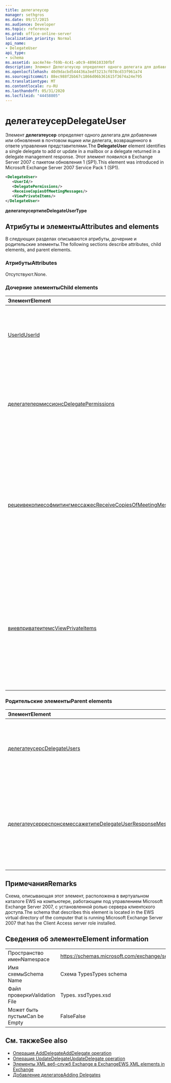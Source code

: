 ```yaml
---
title: делегатеусер
manager: sethgros
ms.date: 09/17/2015
ms.audience: Developer
ms.topic: reference
ms.prod: office-online-server
localization_priority: Normal
api_name:
- DelegateUser
api_type:
- schema
ms.assetid: aac4e74e-f69b-4c41-a0c9-489610330fbf
description: Элемент Делегатеусер определяет одного делегата для добавления или обновления в почтовом ящике или делегата, возвращенного в ответе управления представителями. Этот элемент появился в Exchange Server 2007 с пакетом обновления 1 (SP1).
ms.openlocfilehash: 40d9dacbd544436a3edf3213cf078cd33f961a74
ms.sourcegitcommit: 88ec988f2bb67c1866d06b361615f3674a24e795
ms.translationtype: MT
ms.contentlocale: ru-RU
ms.lasthandoff: 05/31/2020
ms.locfileid: "44458805"
---
```

# <a name="delegateuser"></a><span data-ttu-id="6adec-104">делегатеусер</span><span class="sxs-lookup"><span data-stu-id="6adec-104">DelegateUser</span></span>

<span data-ttu-id="6adec-105">Элемент **делегатеусер** определяет одного делегата для добавления или обновления в почтовом ящике или делегата, возвращенного в ответе управления представителями.</span><span class="sxs-lookup"><span data-stu-id="6adec-105">The **DelegateUser** element identifies a single delegate to add or update in a mailbox or a delegate returned in a delegate management response.</span></span> <span data-ttu-id="6adec-106">Этот элемент появился в Exchange Server 2007 с пакетом обновления 1 (SP1).</span><span class="sxs-lookup"><span data-stu-id="6adec-106">This element was introduced in Microsoft Exchange Server 2007 Service Pack 1 (SP1).</span></span> 
  
```xml
<DelegateUser>
   <UserId/>
   <DelegatePermissions/>
   <ReceiveCopiesOfMeetingMessages/>
   <ViewPrivateItems/>
</DelegateUser>
```

<span data-ttu-id="6adec-107">**делегатеусертипе**</span><span class="sxs-lookup"><span data-stu-id="6adec-107">**DelegateUserType**</span></span>

## <a name="attributes-and-elements"></a><span data-ttu-id="6adec-108">Атрибуты и элементы</span><span class="sxs-lookup"><span data-stu-id="6adec-108">Attributes and elements</span></span>

<span data-ttu-id="6adec-109">В следующих разделах описываются атрибуты, дочерние и родительские элементы.</span><span class="sxs-lookup"><span data-stu-id="6adec-109">The following sections describe attributes, child elements, and parent elements.</span></span>
  
### <a name="attributes"></a><span data-ttu-id="6adec-110">Атрибуты</span><span class="sxs-lookup"><span data-stu-id="6adec-110">Attributes</span></span>

<span data-ttu-id="6adec-111">Отсутствуют.</span><span class="sxs-lookup"><span data-stu-id="6adec-111">None.</span></span>
  
### <a name="child-elements"></a><span data-ttu-id="6adec-112">Дочерние элементы</span><span class="sxs-lookup"><span data-stu-id="6adec-112">Child elements</span></span>

|<span data-ttu-id="6adec-113">**Элемент**</span><span class="sxs-lookup"><span data-stu-id="6adec-113">**Element**</span></span>|<span data-ttu-id="6adec-114">**Описание**</span><span class="sxs-lookup"><span data-stu-id="6adec-114">**Description**</span></span>|
|:-----|:-----|
|[<span data-ttu-id="6adec-115">UserId</span><span class="sxs-lookup"><span data-stu-id="6adec-115">UserId</span></span>](userid.md) <br/> |<span data-ttu-id="6adec-116">Определяет делегата.</span><span class="sxs-lookup"><span data-stu-id="6adec-116">Identifies the delegate.</span></span> <span data-ttu-id="6adec-117">Этот элемент появился в Exchange 2007 с пакетом обновления 1.</span><span class="sxs-lookup"><span data-stu-id="6adec-117">This element was introduced in Exchange 2007 SP1.</span></span>  <br/> |
|[<span data-ttu-id="6adec-118">делегатепермиссионс</span><span class="sxs-lookup"><span data-stu-id="6adec-118">DelegatePermissions</span></span>](delegatepermissions.md) <br/> |<span data-ttu-id="6adec-119">Содержит параметры уровня разрешений делегата.</span><span class="sxs-lookup"><span data-stu-id="6adec-119">Contains the delegate permission level settings.</span></span> <span data-ttu-id="6adec-120">Этот элемент появился в Exchange 2007 с пакетом обновления 1.</span><span class="sxs-lookup"><span data-stu-id="6adec-120">This element was introduced in Exchange 2007 SP1.</span></span>  <br/> |
|[<span data-ttu-id="6adec-121">рецеивекопиесофмитингмессажес</span><span class="sxs-lookup"><span data-stu-id="6adec-121">ReceiveCopiesOfMeetingMessages</span></span>](receivecopiesofmeetingmessages.md) <br/> |<span data-ttu-id="6adec-122">Указывает, получает ли делегат копии сообщений, связанных с собранием, которые адресованы участнику.</span><span class="sxs-lookup"><span data-stu-id="6adec-122">Indicates whether a delegate receives copies of meeting-related messages that are addressed to the principal.</span></span> <span data-ttu-id="6adec-123">Этот элемент появился в Exchange 2007 с пакетом обновления 1.</span><span class="sxs-lookup"><span data-stu-id="6adec-123">This element was introduced in Exchange 2007 SP1.</span></span>  <br/> |
|[<span data-ttu-id="6adec-124">виевприватеитемс</span><span class="sxs-lookup"><span data-stu-id="6adec-124">ViewPrivateItems</span></span>](viewprivateitems.md) <br/> |<span data-ttu-id="6adec-125">Указывает, имеет ли представитель разрешение на просмотр частных элементов календаря в почтовом ящике субъекта.</span><span class="sxs-lookup"><span data-stu-id="6adec-125">Indicates whether a delegate has permission to view private calendar items in the principal's mailbox.</span></span> <span data-ttu-id="6adec-126">Этот элемент появился в Exchange 2007 с пакетом обновления 1.</span><span class="sxs-lookup"><span data-stu-id="6adec-126">This element was introduced in Exchange 2007 SP1.</span></span>  <br/> |
   
### <a name="parent-elements"></a><span data-ttu-id="6adec-127">Родительские элементы</span><span class="sxs-lookup"><span data-stu-id="6adec-127">Parent elements</span></span>

|<span data-ttu-id="6adec-128">**Элемент**</span><span class="sxs-lookup"><span data-stu-id="6adec-128">**Element**</span></span>|<span data-ttu-id="6adec-129">**Описание**</span><span class="sxs-lookup"><span data-stu-id="6adec-129">**Description**</span></span>|
|:-----|:-----|
|[<span data-ttu-id="6adec-130">делегатеусерс</span><span class="sxs-lookup"><span data-stu-id="6adec-130">DelegateUsers</span></span>](delegateusers.md) <br/> |<span data-ttu-id="6adec-131">Содержит идентификаторы делегатов, которые добавляются или обновляются в почтовом ящике.</span><span class="sxs-lookup"><span data-stu-id="6adec-131">Contains the identities of delegates to add or update in a mailbox.</span></span>  <br/> |
|[<span data-ttu-id="6adec-132">делегатеусерреспонсемессажетипе</span><span class="sxs-lookup"><span data-stu-id="6adec-132">DelegateUserResponseMessageType</span></span>](delegateuserresponsemessagetype.md) <br/> |<span data-ttu-id="6adec-133">Содержит сообщения ответа для операций управления делегированием.</span><span class="sxs-lookup"><span data-stu-id="6adec-133">Contains response messages for delegate management operations.</span></span> <span data-ttu-id="6adec-134">Этот элемент появился в Exchange Server 2007 с пакетом обновления 1 (SP1).</span><span class="sxs-lookup"><span data-stu-id="6adec-134">This element was introduced in Microsoft Exchange Server 2007 Service Pack 1 (SP1).</span></span>  <br/> |
   
## <a name="remarks"></a><span data-ttu-id="6adec-135">Примечания</span><span class="sxs-lookup"><span data-stu-id="6adec-135">Remarks</span></span>

<span data-ttu-id="6adec-136">Схема, описывающая этот элемент, расположена в виртуальном каталоге EWS на компьютере, работающем под управлением Microsoft Exchange Server 2007, с установленной ролью сервера клиентского доступа.</span><span class="sxs-lookup"><span data-stu-id="6adec-136">The schema that describes this element is located in the EWS virtual directory of the computer that is running Microsoft Exchange Server 2007 that has the Client Access server role installed.</span></span>
  
## <a name="element-information"></a><span data-ttu-id="6adec-137">Сведения об элементе</span><span class="sxs-lookup"><span data-stu-id="6adec-137">Element information</span></span>

|||
|:-----|:-----|
|<span data-ttu-id="6adec-138">Пространство имен</span><span class="sxs-lookup"><span data-stu-id="6adec-138">Namespace</span></span>  <br/> |https://schemas.microsoft.com/exchange/services/2006/types  <br/> |
|<span data-ttu-id="6adec-139">Имя схемы</span><span class="sxs-lookup"><span data-stu-id="6adec-139">Schema Name</span></span>  <br/> |<span data-ttu-id="6adec-140">Схема Types</span><span class="sxs-lookup"><span data-stu-id="6adec-140">Types schema</span></span>  <br/> |
|<span data-ttu-id="6adec-141">Файл проверки</span><span class="sxs-lookup"><span data-stu-id="6adec-141">Validation File</span></span>  <br/> |<span data-ttu-id="6adec-142">Types. xsd</span><span class="sxs-lookup"><span data-stu-id="6adec-142">Types.xsd</span></span>  <br/> |
|<span data-ttu-id="6adec-143">Может быть пустым</span><span class="sxs-lookup"><span data-stu-id="6adec-143">Can be Empty</span></span>  <br/> |<span data-ttu-id="6adec-144">False</span><span class="sxs-lookup"><span data-stu-id="6adec-144">False</span></span>  <br/> |
   
## <a name="see-also"></a><span data-ttu-id="6adec-145">См. также</span><span class="sxs-lookup"><span data-stu-id="6adec-145">See also</span></span>

- [<span data-ttu-id="6adec-146">Операция AddDelegate</span><span class="sxs-lookup"><span data-stu-id="6adec-146">AddDelegate operation</span></span>](adddelegate-operation.md) 
- [<span data-ttu-id="6adec-147">Операция UpdateDelegate</span><span class="sxs-lookup"><span data-stu-id="6adec-147">UpdateDelegate operation</span></span>](updatedelegate-operation.md)
- [<span data-ttu-id="6adec-148">Элементы XML веб-служб Exchange в Exchange</span><span class="sxs-lookup"><span data-stu-id="6adec-148">EWS XML elements in Exchange</span></span>](ews-xml-elements-in-exchange.md)
- [<span data-ttu-id="6adec-149">Добавление делегатов</span><span class="sxs-lookup"><span data-stu-id="6adec-149">Adding Delegates</span></span>](https://msdn.microsoft.com/library/3a744150-66a3-4a13-9433-793603ba5038%28Office.15%29.aspx)


